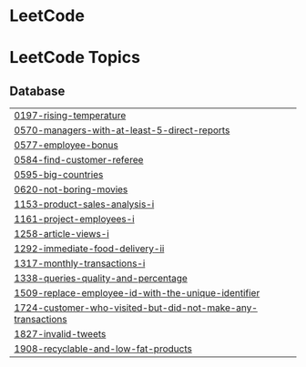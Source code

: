 # LeetCode
<!---LeetCode Topics Start-->
# LeetCode Topics
## Database
|  |
| ------- |
| [0197-rising-temperature](https://github.com/priyeshgautam/LeetCode/tree/master/0197-rising-temperature) |
| [0570-managers-with-at-least-5-direct-reports](https://github.com/priyeshgautam/LeetCode/tree/master/0570-managers-with-at-least-5-direct-reports) |
| [0577-employee-bonus](https://github.com/priyeshgautam/LeetCode/tree/master/0577-employee-bonus) |
| [0584-find-customer-referee](https://github.com/priyeshgautam/LeetCode/tree/master/0584-find-customer-referee) |
| [0595-big-countries](https://github.com/priyeshgautam/LeetCode/tree/master/0595-big-countries) |
| [0620-not-boring-movies](https://github.com/priyeshgautam/LeetCode/tree/master/0620-not-boring-movies) |
| [1153-product-sales-analysis-i](https://github.com/priyeshgautam/LeetCode/tree/master/1153-product-sales-analysis-i) |
| [1161-project-employees-i](https://github.com/priyeshgautam/LeetCode/tree/master/1161-project-employees-i) |
| [1258-article-views-i](https://github.com/priyeshgautam/LeetCode/tree/master/1258-article-views-i) |
| [1292-immediate-food-delivery-ii](https://github.com/priyeshgautam/LeetCode/tree/master/1292-immediate-food-delivery-ii) |
| [1317-monthly-transactions-i](https://github.com/priyeshgautam/LeetCode/tree/master/1317-monthly-transactions-i) |
| [1338-queries-quality-and-percentage](https://github.com/priyeshgautam/LeetCode/tree/master/1338-queries-quality-and-percentage) |
| [1509-replace-employee-id-with-the-unique-identifier](https://github.com/priyeshgautam/LeetCode/tree/master/1509-replace-employee-id-with-the-unique-identifier) |
| [1724-customer-who-visited-but-did-not-make-any-transactions](https://github.com/priyeshgautam/LeetCode/tree/master/1724-customer-who-visited-but-did-not-make-any-transactions) |
| [1827-invalid-tweets](https://github.com/priyeshgautam/LeetCode/tree/master/1827-invalid-tweets) |
| [1908-recyclable-and-low-fat-products](https://github.com/priyeshgautam/LeetCode/tree/master/1908-recyclable-and-low-fat-products) |
<!---LeetCode Topics End-->